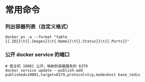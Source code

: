 # 常用命令

### 列出容器列表（自定义格式）

```shell
docker ps -a --format "table {{.ID}}\t{{.Images}}\t{.Name}}\t{{.Status}}\t{{.Ports}}"
```

### 公开 docker service 的端口

```shell
# 宿主机 10001 公开，映射到容器服务的 6379
docker service update --publish-add published=10001,target=6379,protocol=tcp,mode=host base_redis
```
